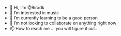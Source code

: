 - 👋 Hi, I’m @Birxdk
- 👀 I’m interested in music
- 🌱 I’m currently learning to be a good person
- 💞️ I’m not looking to collaborate on anything right now
- 📫 How to reach me ... you will figure it out...

<!---
Birxdk/Birxdk is a ✨ special ✨ repository because its `README.md` (this file) appears on your GitHub profile.
You can click the Preview link to take a look at your changes.
--->
